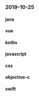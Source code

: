 ### 2019-10-25

#### java

#### vue

#### kotlin

#### javascript

#### css

#### objective-c

#### swift
